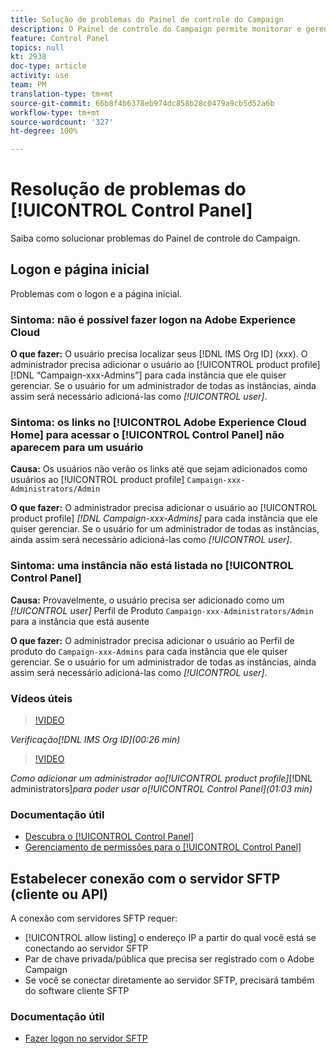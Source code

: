 ```yaml
---
title: Solução de problemas do Painel de controle do Campaign
description: O Painel de controle do Campaign permite monitorar e gerenciar o armazenamento SFTP por instância e endereços IP na lista de permissões.
feature: Control Panel
topics: null
kt: 2938
doc-type: article
activity: use
team: PM
translation-type: tm+mt
source-git-commit: 66b8f4b6378eb974dc858b28c0479a9cb5d52a6b
workflow-type: tm+mt
source-wordcount: '327'
ht-degree: 100%

---
```



# Resolução de problemas do [!UICONTROL Control Panel]

Saiba como solucionar problemas do Painel de controle do Campaign.

## Logon e página inicial

Problemas com o logon e a página inicial.

### Sintoma: não é possível fazer logon na Adobe Experience Cloud

**O que fazer:**
O usuário precisa localizar seus [!DNL IMS Org ID] (xxx). O administrador precisa adicionar o usuário ao [!UICONTROL product profile] [!DNL “Campaign-xxx-Admins”] para cada instância que ele quiser gerenciar. Se o usuário for um administrador de todas as instâncias, ainda assim será necessário adicioná-las como *[!UICONTROL user]*.

### Sintoma: os links no [!UICONTROL Adobe Experience Cloud Home] para acessar o [!UICONTROL Control Panel] não aparecem para um usuário

**Causa:**
Os usuários não verão os links até que sejam adicionados como usuários ao [!UICONTROL product profile] `Campaign-xxx-Administrators/Admin`

**O que fazer:**
O administrador precisa adicionar o usuário ao [!UICONTROL product profile] *[!DNL Campaign-xxx-Admins]* para cada instância que ele quiser gerenciar. Se o usuário for um administrador de todas as instâncias, ainda assim será necessário adicioná-las como *[!UICONTROL user]*.

### Sintoma: uma instância não está listada no [!UICONTROL Control Panel]

**Causa:**
Provavelmente, o usuário precisa ser adicionado como um *[!UICONTROL user]* Perfil de Produto `Campaign-xxx-Administrators/Admin` para a instância que está ausente

**O que fazer:**
O administrador precisa adicionar o usuário ao Perfil de produto do `Campaign-xxx-Admins` para cada instância que ele quiser gerenciar. Se o usuário for um administrador de todas as instâncias, ainda assim será necessário adicioná-las como *[!UICONTROL user]*.

### Vídeos úteis

>[!VIDEO](https://video.tv.adobe.com/v/27183?quality=12)

*Verificação[!DNL IMS Org ID](00:26 min)*

>[!VIDEO](https://video.tv.adobe.com/v/27147?quality=12)

*Como adicionar um administrador ao[!UICONTROL product profile]*[!DNL administrators]*para poder usar o[!UICONTROL Control Panel](01:03 min)*

### Documentação útil

* [Descubra o [!UICONTROL Control Panel]](https://helpx.adobe.com/br/campaign/kb/control-panel-overview.html)
* [Gerenciamento de permissões para o [!UICONTROL Control Panel]](https://helpx.adobe.com/br/campaign/kb/control-panel-access.html)

## Estabelecer conexão com o servidor SFTP (cliente ou API)

A conexão com servidores SFTP requer:

* [!UICONTROL allow listing] o endereço IP a partir do qual você está se conectando ao servidor SFTP
* Par de chave privada/pública que precisa ser registrado com o Adobe Campaign
* Se você se conectar diretamente ao servidor SFTP, precisará também do software cliente SFTP

### Documentação útil

* [Fazer logon no servidor SFTP](https://docs.adobe.com/content/help/pt-BR/control-panel/using/control-panel-home.html#LoggingintoyourSFTPserver)

